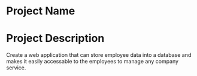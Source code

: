 # Project Name

# Project Description

Create a web application that can store employee data into a database and makes it easily accessable to the employees to manage any company service. 
